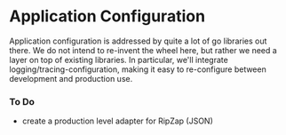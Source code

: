 # Application Configuration

Application configuration is addressed by quite a lot of go libraries out there. We do not intend to re-invent the wheel here, but rather we need a layer on top of existing libraries. In particular, we'll integrate logging/tracing-configuration, making it easy to re-configure between development and production use.

### To Do

* create a production level adapter for RipZap (JSON)
